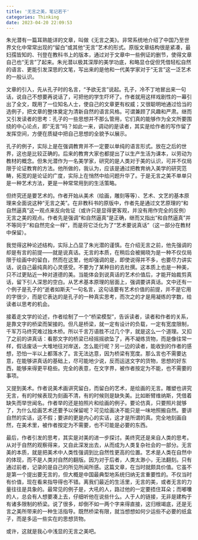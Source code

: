 ```yaml
---
title: '无言之美，笔记若干'
categories: Thinking
date: 2023-04-20 22:09:53
---
```

朱光潜有一篇耳熟能详的文章，叫做《无言之美》。非常系统地介绍了中国乃至世界文化中常常出现的“留白”或其他“无言”艺术的形式。原版文章结构很是紧凑，最妇孺皆知的、刊登在教科书上的版本，通过对于文章中一些例证的删节，使得文章自己也“无言”了起来。朱光潜以极其深厚的美学功底，和略显仓促但凭借轻松自然的语言、更能引发深思的文笔，写出来的是他和一代美学家对于“无言”这一泛艺术的一般认识。

文章的引入，先从孔子时的名言，“予欲无言”说起。孔子，冷不丁地冒出来一句话，说自己不想要再说话了，可把他的学生吓坏了。作者就用这样戏剧性的一幕引出了全文，既用了一位知名人士，使自己的文章更有权威；又很聪明地通过恰当的选例子，把文章的整体奠定为清新自然的语言风格。可谓兼顾了风趣和严肃。继而又引发读者的思考：孔子的一些思想并不那么管用，它们真的能够作为全文所要围绕的中心论点，即“无言”吗？如此一来，调动的是读者，其实是给作者的写作留了发挥空间，方便在质疑中把自己思想的全貌予以展示。

孔子的例子，实际上是在强调教育并不一定要以单纯的语言形式。放在之后的世界，这也是比较正确的。后来的教育大家也都提出了以生产生活为课本，以劳动为教材的概念。但朱光潜作为一名美学家，研究的是人类对于美的认识，可并不仅局限于论证教育的方法。他所做的，我认为，应该是通过把教育纳入美学的研究范畴，拓宽的是论证的广度，实际上在悄然中给问题升华了。于是无言之美不单单只是一种艺术方法，更是一种常常用到的生活策略。

但终究还是要艺术的。作者开始从美术（绘画，雕刻等等）、艺术、文艺的基本原理来全面说这种“无言之美”。在非教科书的原版中，作者先是通过文艺原理的“和自然逼真”这一观点来反向佐证（或许只是显得更客观，并没有用作完全的反例）无言之美的观点。作者先是强调“和自然逼真”是正确，继而又指出“和自然逼真”并不等同于“和自然完全一样”，而是将它泛化为了“艺术要说真话”（这一部分在教材中保留）。

我觉得这种论述结构，实际上凸显了朱光潜的谨慎。在介绍无言之前，他先强调的却是有言的前提——就是说真话。无言的本质，在稍后会被揭晓为是一种不仅仅局限于绘画中的留白，然而在这里，他却强调的是，即使说得并不多，也要尽力讲实话，说自己最纯真的心灵感受。不要为了某种目的去杜撰。这本质上也是一种美，只不过更贴近一种对道德的美。当能体会到说真话的艺术价值后，才能开始裁剪真话，留下引人深思的空白。从艺术基本原理的层面上，强调要讲真话。文中还有一个例子是孔子的“逝者如斯夫”一句名言，这句话要有艺术价值的前提，并不是它用的字很少，而是它表达的是孔子的一种真实思考，而次之的才是用凝练的字数，给读者以思考的机会。

接着走文学的论述，作者绘制了一个“桥梁模型”，告诉读者，读者和作者的关系，是靠文字的桥梁而架接的。但凡是桥梁，就一定有设计的负载，一定有宽度限制，千军万马终究难过独木桥。所以千言万语胜不过几个字，就是这么一个道理。又扣了之前的讲真话：看那文字的桥梁已经摇摇欲坠了，再不凝练货物，而是像往常一样，假话废话一大堆地往对岸送，怎么能行呢？另一边的读者，能收到的作者的感想，恐怕一半以上都落水了。言无法达意，因为桥梁有宽度。那么言也不需要达意，在能够讲真话的基础上，尽可能地少说，反而运送文字的货物，思想的好东西，能够来得更平稳些。完全的表意，在文字界，被作者按定为不能，也不需要的事项。

又提到美术。作者说美术画讲究留白，而留白的艺术，是绘画的无言。雕塑也讲究无言，有的时候表现为刻画不清，有的时候则是缺失美。比如断臂维纳斯，凭借着缺失而举世闻名。作者举的还是拍照片和绘画的例子。要论仿真，只要照片就够了，为什么绘画艺术还要予以保留呢？可见绘画决不能只是一味地照搬自然。要讲自然的实话，这不假；要讲的更是内心的实话，这才是所谓的真。完全地刻画自然，在美术里，被作者按定为不需要，也不可能是必要的东西。

最后，作者引发的思考，其实是对美的进一步探讨。美终究还是来自人类的思考。从对于自然的观察得来，又自此深发出去，从而成为人类复杂社会的一部分。无言美的本质，就是把美术中人类性强调到比自然性更高的位置。艺术是人类在自然中的体现，而不是人类对自然的翻版。因为对于后者，人类太渺小，无法翻刻。只有通过前者，记录的是自己的所见所闻所感。这篇文章，在当时就颇具价值。它虽不是第一个提出要无言的，但大概是中国最典型地系统归纳无言重要性的。不仅当时有价值，现在看来指导得也不错。离我们最近的生活里，无言的美，或者无言的力量往往是具象的。最常见的例子是，大吼的人，路过他的一定要捂住耳朵；而嘟囔的人，总会有人想要凑上去，仔细听他在说些什么。人于人的链接，无非是建构于有诸多限制的桥梁。说了很多，却倒不如一两个字来得直接，这归根竭底，还是无言之美所带来的一种生活指导。既然桥梁有限，就当想想如何少运些不必要的纸盒子，而是多运一些实在的思想货物。

或许，这就是我心中浅显的无言之美吧。

